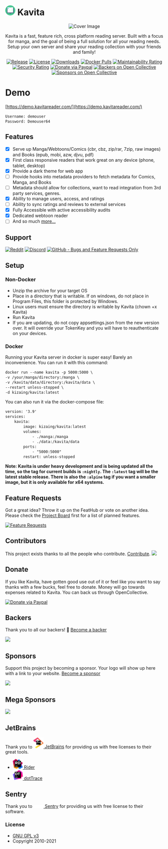 ﻿# [<img src="/Logo/kavita.svg" width="32" alt="">]() Kavita
<div align="center">

![Cover Image](https://github.com/Kareadita/kareadita.github.io/blob/main/img/features/seriesdetail.PNG?raw=true)

Kavita is a fast, feature rich, cross platform reading server. Built with a focus for manga, 
and the goal of being a full solution for all your reading needs. Setup your own server and share 
your reading collection with your friends and family!

[![Release](https://img.shields.io/github/release/Kareadita/Kavita.svg?style=flat&maxAge=3600)](https://github.com/Kareadita/Kavita/releases)
[![License](https://img.shields.io/badge/license-GPLv3-blue.svg?style=flat)](https://github.com/Kareadita/Kavita/blob/master/LICENSE)
[![Downloads](https://img.shields.io/github/downloads/Kareadita/Kavita/total.svg?style=flat)](https://github.com/Kareadita/Kavita/releases)
[![Docker Pulls](https://img.shields.io/docker/pulls/kizaing/kavita.svg)](https://hub.docker.com/r/kizaing/kavita/)
[![Maintainability Rating](https://sonarcloud.io/api/project_badges/measure?project=Kareadita_Kavita&metric=sqale_rating)](https://sonarcloud.io/dashboard?id=Kareadita_Kavita)
[![Security Rating](https://sonarcloud.io/api/project_badges/measure?project=Kareadita_Kavita&metric=security_rating)](https://sonarcloud.io/dashboard?id=Kareadita_Kavita)
[![Donate via Paypal](https://img.shields.io/badge/donate-paypal-blue.svg?style=popout&logo=paypal)](https://paypal.me/majora2007?locale.x=en_US)
[![Backers on Open Collective](https://opencollective.com/kavita/backers/badge.svg)](#backers)
[![Sponsors on Open Collective](https://opencollective.com/kavita/sponsors/badge.svg)](#sponsors)
</div>

# Demo
[https://demo.kavitareader.com/](https://demo.kavitareader.com/)

```
Username: demouser
Password: Demouser64
```

## Features
- [x] Serve up Manga/Webtoons/Comics (cbr, cbz, zip/rar, 7zip, raw images) and Books (epub, mobi, azw, djvu, pdf)
- [x] First class responsive readers that work great on any device (phone, tablet, desktop)
- [x] Provide a dark theme for web app
- [ ] Provide hooks into metadata providers to fetch metadata for Comics, Manga, and Books
- [ ] Metadata should allow for collections, want to read integration from 3rd party services, genres.
- [x] Ability to manage users, access, and ratings
- [ ] Ability to sync ratings and reviews to external services
- [x] Fully Accessible with active accessibility audits
- [x] Dedicated webtoon reader
- [ ] And so much [more...](https://github.com/Kareadita/Kavita/projects)

## Support
[![Reddit](https://img.shields.io/badge/reddit-discussion-FF4500.svg?maxAge=60)](https://www.reddit.com/r/KavitaManga/)
[![Discord](https://img.shields.io/badge/discord-chat-7289DA.svg?maxAge=60)](https://discord.gg/eczRp9eeem)
[![GitHub - Bugs and Feature Requests Only](https://img.shields.io/badge/github-issues-red.svg?maxAge=60)](https://github.com/Kareadita/Kavita/issues)

## Setup
### Non-Docker
- Unzip the archive for your target OS
- Place in a directory that is writable. If on windows, do not place in Program Files, this folder is protected by Windows.
- Linux users must ensure the directory is writable by Kavita (chown +x Kavita)
- Run Kavita
- If you are updating, do not copy appsettings.json from the new version over. It will override your TokenKey and you will have to reauthenticate on your devices.

### Docker
Running your Kavita server in docker is super easy! Barely an inconvenience. You can run it with this command: 

```
docker run --name kavita -p 5000:5000 \
-v /your/manga/directory:/manga \
-v /kavita/data/directory:/kavita/data \
--restart unless-stopped \
-d kizaing/kavita:latest
```

You can also run it via the docker-compose file:

```
version: '3.9'
services:
    kavita:
        image: kizaing/kavita:latest
        volumes:
            - ./manga:/manga
            - ./data:/kavita/data
        ports:
            - "5000:5000"
        restart: unless-stopped
```

**Note: Kavita is under heavy development and is being updated all the time, so the tag for current builds is `:nightly`. The `:latest` tag will be the latest stable release. There is also the `:alpine` tag if you want a smaller image, but it is only available for x64 systems.**

## Feature Requests
Got a great idea? Throw it up on the FeatHub or vote on another idea. Please check the [Project Board](https://github.com/Kareadita/Kavita/projects) first for a list of planned features.

[![Feature Requests](https://feathub.com/Kareadita/Kavita?format=svg)](https://feathub.com/Kareadita/Kavita)


## Contributors

This project exists thanks to all the people who contribute. [Contribute](CONTRIBUTING.md).
<a href="https://github.com/Kareadita/Kavita/graphs/contributors"><img src="https://opencollective.com/kavita/contributors.svg?width=890&button=false" /></a>


## Donate
If you like Kavita, have gotten good use out of it or feel like you want to say thanks with a few bucks, feel free to donate. Money will go towards 
expenses related to Kavita. You can back us through OpenCollective.

[![Donate via Paypal](https://img.shields.io/badge/donate-paypal-blue.svg?style=popout&logo=paypal)](https://paypal.me/majora2007?locale.x=en_US)

## Backers

Thank you to all our backers! 🙏 [Become a backer](https://opencollective.com/Kavita#backer)

<img src="https://opencollective.com/Kavita/backers.svg?width=890"></a>

## Sponsors

Support this project by becoming a sponsor. Your logo will show up here with a link to your website. [Become a sponsor](https://opencollective.com/Kavita#sponsor)

<img src="https://opencollective.com/Kavita/sponsors.svg?width=890"></a>

## Mega Sponsors
<img src="https://opencollective.com/Kavita/tiers/mega-sponsor.svg?width=890"></a>

## JetBrains
Thank you to [<img src="/Logo/jetbrains.svg" alt="" width="32"> JetBrains](http://www.jetbrains.com/) for providing us with free licenses to their great tools.

* [<img src="/Logo/rider.svg" alt="" width="32"> Rider](http://www.jetbrains.com/rider/)
* [<img src="/Logo/dottrace.svg" alt="" width="32"> dotTrace](http://www.jetbrains.com/dottrace/)

## Sentry
Thank you to [<img src="/Logo/sentry.svg" alt="" width="32"> Sentry](https://sentry.io/welcome/) for providing us with free license to their software.

### License

* [GNU GPL v3](http://www.gnu.org/licenses/gpl.html)
* Copyright 2010-2021